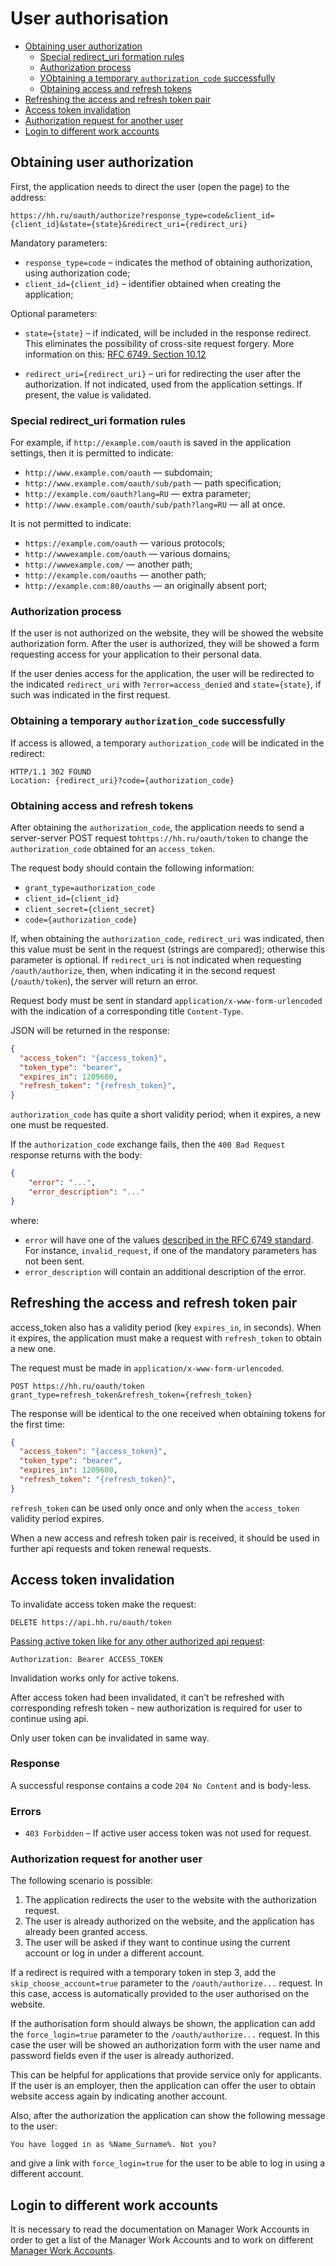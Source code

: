 # User authorisation

* [Obtaining user authorization](#get-auth)
  * [Special redirect_uri formation rules](#redirect_uri)
  * [Authorization process](#get-auth-process)
  * [УObtaining a temporary `authorization_code` successfully](#get-authorization_code)
  * [Obtaining access and refresh tokens](#get-tokens)
* [Refreshing the access and refresh token pair](#refresh_token)
* [Access token invalidation](#invalidate_token)
* [Authorization request for another user](#force_login)
* [Login to different work accounts](#implant)

<a name="get-auth"></a>
## Obtaining user authorization

First, the application needs to direct the user (open the page) to the address:

```
https://hh.ru/oauth/authorize?response_type=code&client_id={client_id}&state={state}&redirect_uri={redirect_uri}
```

Mandatory parameters:

* `response_type=code` – indicates the method of obtaining authorization,
  using authorization code;
* `client_id={client_id}` – identifier obtained when creating
  the application;


Optional parameters:

* `state={state}` – if indicated, will be included in the response redirect.
  This eliminates the possibility of cross-site request forgery.
  More information on this: [RFC 6749. Section 10.12](http://tools.ietf.org/html/rfc6749#section-10.12)

* `redirect_uri={redirect_uri}` – uri for redirecting the user after the
  authorization. If not indicated, used from the application settings. If
  present, the value is validated.



<a name="redirect_uri"></a>
### Special redirect_uri formation rules

For example, if `http://example.com/oauth` is saved in the application settings,
then it is permitted to indicate:

* `http://www.example.com/oauth` — subdomain;
* `http://www.example.com/oauth/sub/path` — path specification;
* `http://example.com/oauth?lang=RU` — extra parameter;
* `http://www.example.com/oauth/sub/path?lang=RU` — all at once.

It is not permitted to indicate:

* `https://example.com/oauth` — various protocols;
* `http://wwwexample.com/oauth` — various domains;
* `http://wwwexample.com/` — another path;
* `http://example.com/oauths` — another path;
* `http://example.com:80/oauths` — an originally absent port;


<a name="get-auth-process"></a>
### Authorization process

If the user is not authorized on the website, they will be showed the website
authorization form. After the user is authorized, they will be showed a form
requesting access for your application to their personal data.

If the user denies access for the application, the user will be redirected to
the indicated `redirect_uri` with `?error=access_denied` and
`state={state}`, if such was indicated in the first request.


<a name="get-authorization_code"></a>
### Obtaining a temporary `authorization_code` successfully

If access is allowed, a temporary `authorization_code` will be indicated in the
redirect:

```http
HTTP/1.1 302 FOUND
Location: {redirect_uri}?code={authorization_code}
```

<a name="get-tokens"></a>
### Obtaining access and refresh tokens

After obtaining the `authorization_code`, the application needs to send a
server-server POST request to`https://hh.ru/oauth/token` to change the
`authorization_code` obtained for an `access_token`.

The request body should contain the following information:

* `grant_type=authorization_code`
* `client_id={client_id}`
* `client_secret={client_secret}`
* `code={authorization_code}`

If, when obtaining the `authorization_code`, `redirect_uri` was indicated, then
this value must be sent in the request (strings are compared); otherwise this
parameter is optional. If `redirect_uri` is not indicated when requesting
`/oauth/authorize`, then, when indicating it in the second request
(`/oauth/token`), the server will return an error.

Request body must be sent in standard `application/x-www-form-urlencoded`
with the indication of a corresponding title `Content-Type`.

JSON will be returned in the response:

```json
{
  "access_token": "{access_token}",
  "token_type": "bearer",
  "expires_in": 1209600,
  "refresh_token": "{refresh_token}",
}
```

`authorization_code` has quite a short validity period; when it expires, a new
one must be requested.

If the `authorization_code` exchange fails, then the `400 Bad Request`
response returns with the body:

```json
{
    "error": "...",
    "error_description": "..."
}
```

where:

* `error` will have one of the values
  [described in the RFC 6749 standard](http://tools.ietf.org/html/rfc6749#section-5.2).
  For instance, `invalid_request`, if one of the mandatory parameters has not
  been sent.
* `error_description` will contain an additional description of the error.


<a name="refresh_token"></a>
## Refreshing the access and refresh token pair

access_token also has a validity period (key `expires_in`, in seconds). When it
expires, the application must make a request with `refresh_token` to obtain
a new one.

The request must be made in `application/x-www-form-urlencoded`.

```
POST https://hh.ru/oauth/token
grant_type=refresh_token&refresh_token={refresh_token}
```

The response will be identical to the one received when obtaining tokens for the
first time:

```json
{
  "access_token": "{access_token}",
  "token_type": "bearer",
  "expires_in": 1209600,
  "refresh_token": "{refresh_token}",
}
```

`refresh_token` can be used only once and only when the `access_token` validity
period expires.

When a new access and refresh token pair is received, it should be used in
further api requests and token renewal requests.

<a name="invalidate_token"></a>
## Access token invalidation

To invalidate access token make the request:

```
DELETE https://api.hh.ru/oauth/token
```

[Passing active token like for any other authorized api request](authorization.md#use-access_token):

```Authorization: Bearer ACCESS_TOKEN```

Invalidation works only for active tokens.

After access token had been invalidated, it can't be refreshed with corresponding refresh token - new authorization is required for user to continue using api.

Only user token can be invalidated in same way.

### Response

A successful response contains a code `204 No Content` and is body-less.

### Errors

* `403 Forbidden` – If active user access token was not used for request.

<a name="force_login"></a>
### Authorization request for another user

The following scenario is possible:

1. The application redirects the user to the website with the authorization
   request.
2. The user is already authorized on the website, and the application has
   already been granted access.
3. The user will be asked if they want to continue using the current account or log in under a different account.

If a redirect is required with a temporary token in step 3,
add the `skip_choose_account=true` parameter to the `/oauth/authorize...` request.
In this case, access is automatically provided to the user authorised on the website.

If the authorisation form should always be shown, the application can
add the `force_login=true` parameter to the `/oauth/authorize...` request.
In this case the user will be showed an authorization form with the user name and
password fields even if the user is already authorized.

This can be helpful for applications that provide service only for applicants.
If the user is an employer, then the application can offer the user to obtain
website access again by indicating another account.

Also, after the authorization the application can show the following message to
the user:

```
You have logged in as %Name_Surname%. Not you?
```

and give a link with `force_login=true` for the user to be able to log in using
a different account.

<a name="implant"></a>
## Login to different work accounts

It is necessary to read the documentation on Manager Work Accounts in order to get a list of the Manager Work Accounts and to work on different [Manager Work Accounts](https://api.hh.ru/openapi/en/redoc#tag/Employer-managers/paths/~1manager_accounts~1mine/get).
